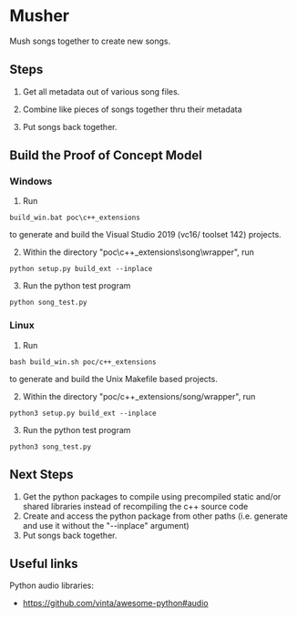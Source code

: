 # Musher
Mush songs together to create new songs.

## Steps

1. Get all metadata out of various song files.

2. Combine like pieces of songs together thru their metadata

3. Put songs back together. 


## Build the Proof of Concept Model
### Windows
1. Run 
```
build_win.bat poc\c++_extensions
```
to generate and build the Visual Studio 2019 (vc16/ toolset 142) projects.

2. Within the directory "poc\c++_extensions\song\wrapper", run
```
python setup.py build_ext --inplace
```

3. Run the python test program
```
python song_test.py
```

### Linux
1. Run 
```
bash build_win.sh poc/c++_extensions
```
to generate and build the Unix Makefile based projects.

2. Within the directory "poc/c++_extensions/song/wrapper", run
```
python3 setup.py build_ext --inplace
```

3. Run the python test program
```
python3 song_test.py
```

## Next Steps
1. Get the python packages to compile using precompiled static and/or shared libraries instead of recompiling the c++ source code
2. Create and access the python package from other paths (i.e. generate and use it without the "--inplace" argument)
3. Put songs back together.

## Useful links
Python audio libraries:

* https://github.com/vinta/awesome-python#audio
